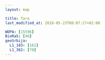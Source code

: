 ```yaml
---
layout: map

title: Tara
last_modified_at: 2018-05-23T08:07:27+02:00

WDPA: [15596]
BioRaS: [46]
geoSrbija:
  L1_183: [161]
  L1_362: [78]
---
```

